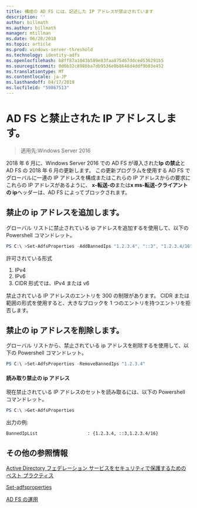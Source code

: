 ```yaml
---
title: 構成の AD FS には、記述した IP アドレスが禁止されています
description: ''
author: billmath
ms.author: billmath
manager: mtillman
ms.date: 06/28/2018
ms.topic: article
ms.prod: windows-server-threshold
ms.technology: identity-adfs
ms.openlocfilehash: b8ff87a1043b589e83faa875467ddced536291b5
ms.sourcegitcommit: 0d0b32c8986ba7db9536e0b8648d4ddf9b03e452
ms.translationtype: MT
ms.contentlocale: ja-JP
ms.lasthandoff: 04/17/2019
ms.locfileid: "59867513"
---
```

# <a name="ad-fs-and-banned-ip-addresses"></a>AD FS と禁止された IP アドレスします。

>適用先:Windows Server 2016

2018 年 6 月に、Windows Server 2016 での AD FS が導入された**Ip の禁止**と AD FS の 2018 年 6 月の更新します。  この更新プログラムを使用する AD FS でグローバルに一連の IP アドレスを構成またはこれらの IP アドレスからの要求にこれらの IP アドレスがあるように、 **x-転送-の**または**x ms-転送-クライアントの ip**ヘッダーは、AD FS によってブロックされます。

## <a name="adding-banned-ips"></a>禁止の ip アドレスを追加します。
グローバル リストに禁止されている ip アドレスを追加するを使用して、以下の Powershell コマンドレット。

``` powershell
PS C:\ >Set-AdfsProperties -AddBannedIps "1.2.3.4", "::3", "1.2.3.4/16"
```

許可されている形式

1.  IPv4
2.  IPv6
3.  CIDR 形式では、IPv4 または v6

禁止されている IP アドレスのエントリを 300 の制限があります。 CIDR または範囲の形式を使用すると、大きなブロックを 1 つのエントリを持つエントリを拒否します。

## <a name="removing-banned-ips"></a>禁止の ip アドレスを削除します。
グローバル リストから、禁止されている ip アドレスを削除するを使用して、以下の Powershell コマンドレット。

``` powershell
PS C:\ >Set-AdfsProperties -RemoveBannedIps "1.2.3.4"
```

#### <a name="read-banned-ips"></a>読み取り禁止の ip アドレス
現在禁止されている IP アドレスのセットを読み取るには、以下の Powershell コマンドレット。

``` powershell
PS C:\ >Get-AdfsProperties 
```

出力の例:

```
BannedIpList                   : {1.2.3.4, ::3,1.2.3.4/16}
```



## <a name="additional-references"></a>その他の参照情報  
[Active Directory フェデレーション サービスをセキュリティで保護するためのベスト プラクティス](../../ad-fs/deployment/best-practices-securing-ad-fs.md)

[Set-adfsproperties](https://technet.microsoft.com/itpro/powershell/windows/adfs/set-adfsproperties)

[AD FS の運用](../../ad-fs/AD-FS-2016-Operations.md)
